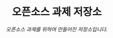 <header>

<!--
  <<< Author notes: Course header >>>
  Include a 1280×640 image, course title in sentence case, and a concise description in emphasis.
  In your repository settings: enable template repository, add your 1280×640 social image, auto delete head branches.
  Add your open source license, GitHub uses MIT license.
-->

# 오픈소스 과제 저장소

_오픈소스 과제를 위하여 만들어진 저장소입니다._

